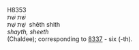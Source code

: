 <body>
  <p>H8353<br>  שׁת    שׁת  <br> שֵׁת  שִׁת  ‎  shêth  shith  <br><i>shayth,</i> <i>sheeth </i><br>(Chaldee); corresponding to <a href="h8337.htm">8337</a>  - six (-th).<br></p>
 </body>